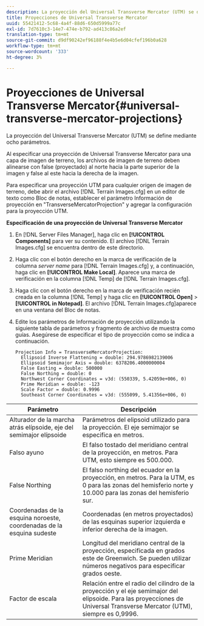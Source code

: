 ```yaml
---
description: La proyección del Universal Transverse Mercator (UTM) se define mediante ocho parámetros.
title: Proyecciones de Universal Transverse Mercator
uuid: 55421412-5c68-4a4f-88d6-650d5999a77c
exl-id: 7d7610c3-14e7-474e-b792-ad413c86a2ef
translation-type: tm+mt
source-git-commit: d9df90242ef96188f4e4b5e6d04cfef196b0a628
workflow-type: tm+mt
source-wordcount: '333'
ht-degree: 3%

---
```


# Proyecciones de Universal Transverse Mercator{#universal-transverse-mercator-projections}

La proyección del Universal Transverse Mercator (UTM) se define mediante ocho parámetros.

Al especificar una proyección de Universal Transverse Mercator para una capa de imagen de terreno, los archivos de imagen de terreno deben alinearse con false (proyectado) al norte hacia la parte superior de la imagen y false al este hacia la derecha de la imagen.

Para especificar una proyección UTM para cualquier origen de imagen de terreno, debe abrir el archivo [!DNL Terrain Images.cfg] en un editor de texto como Bloc de notas, establecer el parámetro Información de proyección en &quot;TransverseMercatorProjection&quot; y agregar la configuración para la proyección UTM.

**Especificación de una proyección de Universal Transverse Mercator**

1. En [!DNL Server Files Manager], haga clic en **[!UICONTROL Components]** para ver su contenido. El archivo [!DNL Terrain Images.cfg] se encuentra dentro de este directorio.

1. Haga clic con el botón derecho en la marca de verificación de la columna *server name* para [!DNL Terrain Images.cfg] y, a continuación, haga clic en **[!UICONTROL Make Local]**. Aparece una marca de verificación en la columna [!DNL Temp] de [!DNL Terrain Images.cfg].

1. Haga clic con el botón derecho en la marca de verificación recién creada en la columna [!DNL Temp] y haga clic en **[!UICONTROL Open]** > **[!UICONTROL in Notepad]**. El archivo [!DNL Terrain Images.cfg]aparece en una ventana del Bloc de notas.

1. Edite los parámetros de Información de proyección utilizando la siguiente tabla de parámetros y fragmento de archivo de muestra como guías. Asegúrese de especificar el tipo de proyección como se indica a continuación.

   ```
   Projection Info = TransverseMercatorProjection:
     Ellipsoid Inverse Flattening = double: 294.9786982139006
     Ellipsoid Semimajor Axis = double: 6378206.4000000004
     False Easting = double: 500000
     False Northing = double: 0
     Northwest Corner Coordinates = v3d: (550339, 5.42059e+006, 0)
     Prime Meridian = double: -123
     Scale Factor = double: 0.9996
     Southeast Corner Coordinates = v3d: (555099, 5.41356e+006, 0)
   ```

| Parámetro | Descripción |
|---|---|
| Alturador de la marcha atrás elípsoide, eje del semimajor elípsoide | Parámetros del elipsoid utilizado para la proyección. El eje semimajor se especifica en metros. |
| Falso ayuno | El falso tostado del meridiano central de la proyección, en metros. Para UTM, esto siempre es 500.000. |
| False Northing | El falso northing del ecuador en la proyección, en metros. Para la UTM, es 0 para las zonas del hemisferio norte y 10.000 para las zonas del hemisferio sur. |
| Coordenadas de la esquina noroeste, coordenadas de la esquina sudeste | Coordenadas (en metros proyectados) de las esquinas superior izquierda e inferior derecha de la imagen. |
| Prime Meridian | Longitud del meridiano central de la proyección, especificada en grados este de Greenwich. Se pueden utilizar números negativos para especificar grados oeste. |
| Factor de escala | Relación entre el radio del cilindro de la proyección y el eje semimajor del elipsoide. Para las proyecciones de Universal Transverse Mercator (UTM), siempre es 0,9996. |

